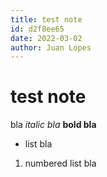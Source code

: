 ```yaml
---
title: test note
id: d2f8ee65
date: 2022-03-02
author: Juan Lopes
---
```


# test note
bla
*italic bla*
**bold bla**

- list bla
1. numbered list bla
